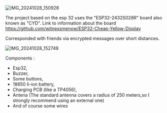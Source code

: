![IMG_20241028_150928](https://github.com/user-attachments/assets/91028187-f26e-48a4-a6a8-bbc3fd184f5a)

The project based on the esp 32 uses the "ESP32-2432S028R" board also known as "CYD".
Link to information about the board 
https://github.com/witnessmenow/ESP32-Cheap-Yellow-Display

Corresponded with friends via encrypted messages over short distances.

![IMG_20241028_152749](https://github.com/user-attachments/assets/1350f934-eb75-42d3-bbe7-894ad49ee3bf)

Components :

- Esp32,
- Buzzer,
- Some buttons,
- 18650 li-ion battery,
- Charging PCB (like a TP4056),
- Antena
(The standard antenna covers a radius of 250 meters,so I strongly recommend using an external one)
- And of course some wires
